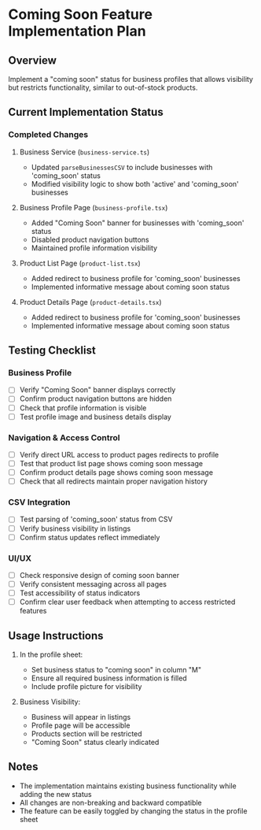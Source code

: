 # Coming Soon Feature Implementation Plan

## Overview
Implement a "coming soon" status for business profiles that allows visibility but restricts functionality, similar to out-of-stock products.

## Current Implementation Status

### Completed Changes
1. Business Service (`business-service.ts`)
   - Updated `parseBusinessesCSV` to include businesses with 'coming_soon' status
   - Modified visibility logic to show both 'active' and 'coming_soon' businesses

2. Business Profile Page (`business-profile.tsx`)
   - Added "Coming Soon" banner for businesses with 'coming_soon' status
   - Disabled product navigation buttons
   - Maintained profile information visibility

3. Product List Page (`product-list.tsx`)
   - Added redirect to business profile for 'coming_soon' businesses
   - Implemented informative message about coming soon status

4. Product Details Page (`product-details.tsx`)
   - Added redirect to business profile for 'coming_soon' businesses
   - Implemented informative message about coming soon status

## Testing Checklist

### Business Profile
- [ ] Verify "Coming Soon" banner displays correctly
- [ ] Confirm product navigation buttons are hidden
- [ ] Check that profile information is visible
- [ ] Test profile image and business details display

### Navigation & Access Control
- [ ] Verify direct URL access to product pages redirects to profile
- [ ] Test that product list page shows coming soon message
- [ ] Confirm product details page shows coming soon message
- [ ] Check that all redirects maintain proper navigation history

### CSV Integration
- [ ] Test parsing of 'coming_soon' status from CSV
- [ ] Verify business visibility in listings
- [ ] Confirm status updates reflect immediately

### UI/UX
- [ ] Check responsive design of coming soon banner
- [ ] Verify consistent messaging across all pages
- [ ] Test accessibility of status indicators
- [ ] Confirm clear user feedback when attempting to access restricted features

## Usage Instructions

1. In the profile sheet:
   - Set business status to "coming soon" in column "M"
   - Ensure all required business information is filled
   - Include profile picture for visibility

2. Business Visibility:
   - Business will appear in listings
   - Profile page will be accessible
   - Products section will be restricted
   - "Coming Soon" status clearly indicated

## Notes
- The implementation maintains existing business functionality while adding the new status
- All changes are non-breaking and backward compatible
- The feature can be easily toggled by changing the status in the profile sheet